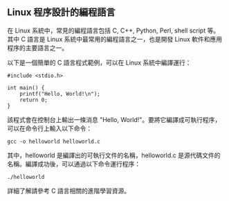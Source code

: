 ## Linux 程序設計的編程語言

在 Linux 系統中，常見的編程語言包括 C, C++, Python, Perl, shell script 等。其中 C 語言是 Linux 系統中最常用的編程語言之一，也是開發 Linux 軟件和應用程序的主要語言之一。

以下是一個簡單的 C 語言程式範例，可以在 Linux 系統中編譯運行：

```
#include <stdio.h>
 
int main() {
    printf("Hello, World!\n");
    return 0;
}
```

該程式會在控制台上輸出一條消息 "Hello, World!"。要將它編譯成可執行程序，可以在命令行上輸入以下命令：

```
gcc -o helloworld helloworld.c
```

其中，helloworld 是編譯出的可執行文件的名稱，helloworld.c 是源代碼文件的名稱。編譯成功後，可以通過以下命令運行程序：

```
./helloworld
```

詳細了解請參考 C 語言相關的進階學習資源。